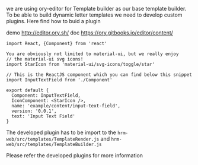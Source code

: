we are using ory-editor for Template builder as our base template builder.
To be able to build dynamic letter templates we need to develop custom plugins.
Here find how to buid a plugin 

demo http://editor.ory.sh/
doc https://ory.gitbooks.io/editor/content/


```
import React, {Component} from 'react'

You are obviously not limited to material-ui, but we really enjoy
// the material-ui svg icons!
import StarIcon from 'material-ui/svg-icons/toggle/star'

// This is the ReactJS component which you can find below this snippet
import InputTextField from './Component'

export default {
  Component: InputTextField,
  IconComponent: <StarIcon />,
  name: 'example/content/input-text-field',
  version: '0.0.1',
  text: 'Input Text Field'
}
```
The developed plugin has to be import to the `hrm-web/src/templates/TemplateRender.js` and `hrm-web/src/templates/TemplateBuilder.js`

Please refer the developed plugins for more information
